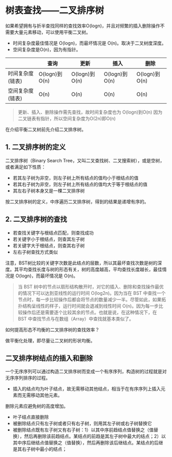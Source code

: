 ﻿# 树表查找——二叉排序树

如果希望拥有与折半查找同样的查找效率O(logn)，并且对频繁的插入删除操作不需要大量元素移动，可以使用平衡二叉树。

* 时间复杂度最佳情况是 O(log­n)，而最坏情况是 O(n)。取决于二叉树度深度。
* 空间复杂度是O(n)，因为有指针。

|                  | 查询          | 更新          | 插入          | 删除          |
| ---------------  | -----         | ------        | ------        | ------        |
| 时间复杂度(链表) | O(logn)到O(n) | O(logn)到O(n) | O(logn)到O(n) | O(logn)到O(n) |
| 空间复杂度(链表) | O(n)          | O(n)          | O(n)          | O(n)          |

> 更新、插入、删除操作需先查找，故时间复杂度也为 O(logn)到O(n)
> 因为二叉链表有指针，所以空间复杂度为O(2n)即O(n)

在介绍平衡二叉树前先介绍二叉排序树。

## 1. 二叉排序树的定义 ##

二叉排序树（Binary Search Tree，又叫二叉查找树、二叉搜索树），或是空树，或者满足如下性质：

* 若其左子树为非空，则左子树上所有结点的值均小于根结点的值
* 若其右子树为非空，则左子树上所有结点的值均大于等于根结点的值
* 其左右子树本身又是一棵二叉排序树

按二叉排序树的定义，中序遍历二叉排序树，得到的结果是递增有序的。

## 2. 二叉排序树的查找 ##

* 若查找关键字与根结点匹配，则查找成功
* 若关键字小于根结点，则查其左子树
* 若关键字大于根结点，则查其右子树
* 左右子树查找方式类似

注意，BST树比较的关键字次数是此结点的层数，所以其最坏查找次数是树的深度。其平均查找长度与树的形态有关，树的高度越高，平均查找长度越长，最佳情况是 O(log­n)，而最坏情况是 O(n)。

> 当 BST 树中的节点以扇形结构散开时，对它的插入、删除和查找操作最优的情况下可以达到亚线性的运行时间 O(log2n)。因为当在 BST 中查找一个节点时，每一步比较操作后都会将节点的数量减少一半。尽管如此，如果拓扑结构呈线性的样子，运行时间就会退减到线性时间 O(n)。因为每一步比较操作后还是需要逐个比较其余的节点。也就是说，在这种情况下，在 BST 中查找节点与在数组（Array）中查找就基本类似了。

如何提高形态不均衡的二叉排序树的查找效率？

做平衡化处理，即尽量让二叉树的形状均衡。

## 二叉排序树结点的插入和删除 ##

一个无序序列可以通过构造二叉排序树而变成一个有序序列，构造树的过程就是对无序序列排序的过程。

* 插入的结点均为叶子结点，故无需移动其他结点，相当于在有序序列上插入元素而无需移动其他元素。

删除元素应避免树的高度增加。

* 叶子结点直接删除
* 被删除结点只有左子树或者只有右子树，则用其左子树或右子树替换它
* 被删除结点既有左子树又有右子树：1）以其中序前趋结点值替换之（值替换），然后再删除该前趋结点。某结点的前趋是其左子树中最大的结点；2）以其中序后继结点值替换之（值替换），然后再删除该后继结点。某结点的后继是其右子树中最小的结点；

